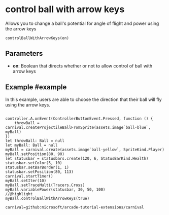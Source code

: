 # control ball with arrow keys

Allows you to change a ball's potential for angle of flight and power using the arrow keys

```sig
controlBallWithArrowKeys(on)
```

## Parameters

* **on**: Boolean that directs whether or not to allow control of ball with arrow keys


## Example #example

In this example, users are able to choose the direction that their ball will fly using the arrow keys.

```blocks

controller.A.onEvent(ControllerButtonEvent.Pressed, function () {
    throwBall = carnival.createProjectileBallFromSprite(assets.image`ball-blue`, myBall)
})
let throwBall: Ball = null
let myBall: Ball = null
myBall = carnival.create(assets.image`ball-yellow`, SpriteKind.Player)
myBall.setPosition(80, 90)
let statusbar = statusbars.create(120, 6, StatusBarKind.Health)
statusbar.setColor(5, 10)
statusbar.setBarBorder(1, 1)
statusbar.setPosition(80, 113)
carnival.startTimer()
myBall.setIter(10)
myBall.setTraceMulti(Tracers.Cross)
myBall.variablePower(statusbar, 30, 50, 100)
//@highlight
myBall.controlBallWithArrowKeys(true)
```

```package
carnival=github:microsoft/arcade-tutorial-extensions/carnival
```